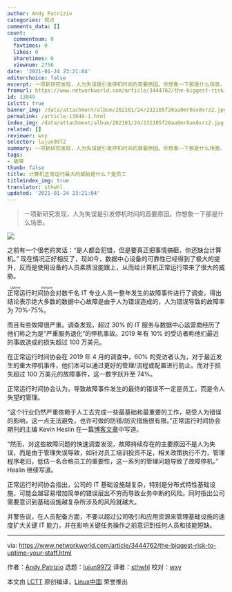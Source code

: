 ```yaml
---
author: Andy Patrizio
categories: 观点
comments_data: []
count:
  commentnum: 0
  favtimes: 0
  likes: 0
  sharetimes: 0
  viewnum: 2756
date: '2021-01-24 23:21:04'
editorchoice: false
excerpt: 一项新研究发现，人为失误是引发停机时间的首要原因。你想象一下那是什么场景。
fromurl: https://www.networkworld.com/article/3444762/the-biggest-risk-to-uptime-your-staff.html
id: 13049
islctt: true
banner_img: /data/attachment/album/202101/24/232105f20aa0mr0ax8xrz2.jpg
permalink: /article-13049-1.html
index_img: /data/attachment/album/202101/24/232105f20aa0mr0ax8xrz2.jpg.thumb.jpg
related: []
reviewer: wxy
selector: lujun9972
summary: 一项新研究发现，人为失误是引发停机时间的首要原因。你想象一下那是什么场景。
tags:
- 故障
thumb: false
title: 计算机正常运行最大的威胁是什么？是员工
titleindex_img: true
translator: sthwhl
updated: '2021-01-24 23:21:04'
---
```



> 
> 一项新研究发现，人为失误是引发停机时间的首要原因。你想象一下那是什么场景。
> 
> 
> 


![](/data/attachment/album/202101/24/232105f20aa0mr0ax8xrz2.jpg)


之前有一个很老的笑话：“是人都会犯错，但是要真正把事情搞砸，你还缺台计算机。” 现在情况正好相反了，现如今，数据中心设备的可靠性已经得到了极大的提升，反而是使用设备的人员素质没能跟上，从而给计算机正常运行带来了很大的威胁。


<ruby> 正常运行时间协会 <rt>  Uptime Institute </rt></ruby>对数千名 IT 专业人员一整年发生的故障事件进行了调查，得出结论表示绝大多数的数据中心故障是由于人为错误造成的，人为错误导致的故障率为 70%-75%。


而且有些故障很严重。调查发现，超过 30% 的 IT 服务与数据中心运营商经历了他们称之为是“严重服务退化”的停机事故。2019 年有 10% 的受访者称他们最近的事故造成的损失超过 100 万美元。


在正常运行时间协会在 2019 年 4 月的调查中，60% 的受访者认为，对于最近发生的重大停机事件，他们本可以通过更好的管理/流程或配置进行防止。而对于损失超过 100 万美元的故障事件，这一数字跃升至 74%。


正常运行时间协会认为，导致故障事件发生的最终的错误不一定是员工，而是令人失望的管理。


“这个行业仍然严重依赖于人工去完成一些最基础和最重要的工作，易受人为错误的影响，这一点无法避免，也许可做的防错/防灾措施很有限。”正常运行时间协会期刊的主编 Kevin Heslin 在一篇[博客文章](https://journal.uptimeinstitute.com/how-to-avoid-outages-try-harder/)中写道。


“然而，对这些故障问题的快速调查发现，故障持续存在的主要原因不是人为失误，而是由于管理失误导致，如针对员工培训投资不足，相关政策执行不力，管理程序老旧，低估一名合格员工的重要性，这一系列的管理问题导致了故障停机。” Heslin 继续写道。


正常运行时间协会指出，公司的 IT 基础设施越复杂，特别是分布式特性基础设施，可能会越容易增加简单的错误层出不穷而导致业务中断的风险。同时指出公司需要意识到基础设施越复杂所涉及的风险就越大。


并警告说，在人员配备方面，不要以超过公司吸引和应用资源来管理基础设施的速度扩大关键 IT 能力，并在影响关键任务操作之前意识到任何人员和技能短缺。




---


via: <https://www.networkworld.com/article/3444762/the-biggest-risk-to-uptime-your-staff.html>


作者：[Andy Patrizio](https://www.networkworld.com/author/Andy-Patrizio/) 选题：[lujun9972](https://github.com/lujun9972) 译者：[sthwhl](https://github.com/sthwhl) 校对：[wxy](https://github.com/wxy)


本文由 [LCTT](https://github.com/LCTT/TranslateProject) 原创编译，[Linux中国](https://linux.cn/) 荣誉推出